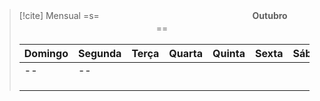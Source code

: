 > [!cite]  Mensual
> =s=ㅤㅤㅤㅤㅤㅤㅤㅤㅤㅤㅤㅤㅤㅤㅤㅤㅤㅤㅤ**Outubro**ㅤㅤㅤㅤㅤㅤㅤㅤㅤㅤㅤㅤㅤㅤㅤㅤㅤㅤㅤ==ㅤ
>
> Domingo |Segunda | Terça | Quarta | Quinta | Sexta | Sábado |
> -|-|-|-|-|-|-|
>  -- | -- | | | | |
>  | | | | | |
>  | | | | | |
>  | | | | | | 
